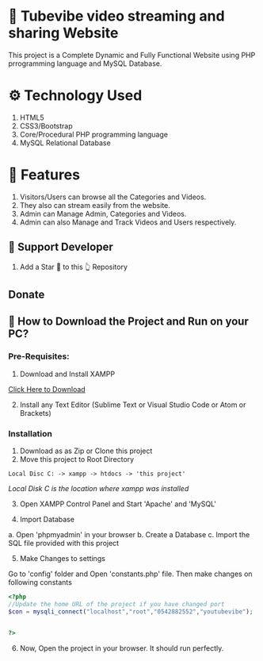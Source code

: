 # 🥘 Tubevibe video streaming and sharing Website 
This project is a Complete Dynamic and Fully Functional Website using PHP prrogramming language and MySQL Database.


# ⚙️ Technology Used
1. HTML5
2. CSS3/Bootstrap
3. Core/Procedural PHP programming language
4. MySQL Relational Database



# 🧰 Features
1. Visitors/Users can browse all the Categories and Videos. 
2. They also can stream easily from the website.
3. Admin can Manage Admin, Categories and Videos.
4. Admin can also Manage and Track Videos and Users respectively.



## 👏 Support Developer
1. Add a Star 🌟  to this 👆 Repository




## Donate

 


## 📖  How to Download the Project and Run on your PC?

### Pre-Requisites:

1. Download and Install XAMPP

[Click Here to Download](https://www.apachefriends.org/index.html)

2. Install any Text Editor (Sublime Text or Visual Studio Code or Atom or Brackets)

### Installation

1. Download as as Zip or Clone this project
2. Move this project to Root Directory
```
Local Disc C: -> xampp -> htdocs -> 'this project'
```
*Local Disk C is the location where xampp was installed*

3. Open XAMPP Control Panel and Start 'Apache' and 'MySQL'

4. Import Database

a. Open 'phpmyadmin' in your browser
b. Create a Database
c. Import the SQL file provided with this project

5. Make Changes to settings

Go to 'config' folder and Open 'constants.php' file. Then make changes on following constants
```php
<?php 
//Update the home URL of the project if you have changed port 
$con = mysqli_connect("localhost","root","0542882552","youtubevibe");


?>
```

6. Now, Open the project in your browser. It should run perfectly.

